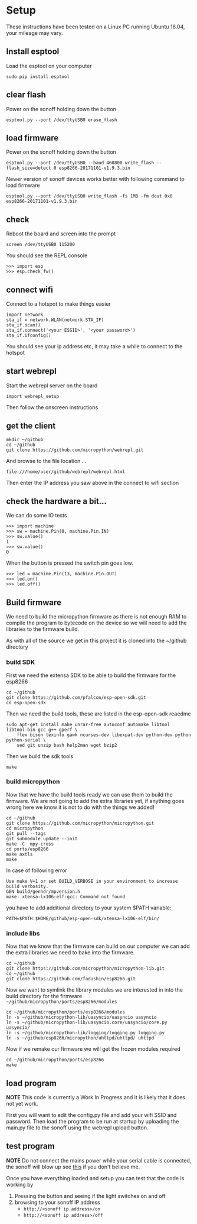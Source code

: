 # Setup
These instructions have been tested on a Linux PC running Ubuntu 16.04, your mileage may vary.

## Install esptool
Load the esptool on your computer
```
sudo pip install esptool
```
## clear flash
Power on the sonoff holding down the button
```
esptool.py --port /dev/ttyUSB0 erase_flash
```
## load firmware
Power on the sonoff holding down the button
```
esptool.py --port /dev/ttyUSB0 --baud 460800 write_flash --flash_size=detect 0 esp8266-20171101-v1.9.3.bin
```
Newer version of sonoff devices works better with following command to load firmware
```
esptool.py --port /dev/ttyUSB0 write_flash -fs 1MB -fm dout 0x0 esp8266-20171101-v1.9.3.bin
```

## check
Reboot the board and screen into the prompt
```
screen /dev/ttyUSB0 115200
```
You should see the REPL console
```
>>> import esp
>>> esp.check_fw()
```
## connect wifi
Connect to a hotspot to make things easier
```
import network
sta_if = network.WLAN(network.STA_IF)
sta_if.scan()
sta_if.connect('<your ESSID>', '<your password>')
sta_if.ifconfig()
```
You should see your ip address etc, it may take a while to connect to the hotspot
## start webrepl
Start the webrepl server on the board
```
import webrepl_setup
```
Then follow the onscreen instructions
## get the client
```
mkdir ~/github
cd ~/github
git clone https://github.com/micropython/webrepl.git
```
And browse to the file location ...
```
file:///home/user/github/webrepl/webrepl.html
```
Then enter the IP address you saw above in the connect to wifi section

## check the hardware a bit...
We can do some IO tests
```
>>> import machine
>>> sw = machine.Pin(0, machine.Pin.IN)
>>> sw.value()
1
>>> sw.value()
0
```
When the button is pressed the switch pin goes low.

```
>>> led = machine.Pin(13, machine.Pin.OUT)
>>> led.on()
>>> led.off()
```

## Build firmware
We need to build the micropython firmware as there is not enough RAM to compile the program to bytecode on the device so we will need to add the libraries to the firmware build.

As with all of the source we get in this project it is cloned into the ~/github directory

### build SDK
First we need the extensa SDK to be able to build the firmware for the esp8266
```
cd ~/github
git clone https://github.com/pfalcon/esp-open-sdk.git
cd esp-open-sdk
```
Then we need the build tools, these are listed in the esp-open-sdk reaedme
```
sudo apt-get install make unrar-free autoconf automake libtool libtool-bin gcc g++ gperf \
    flex bison texinfo gawk ncurses-dev libexpat-dev python-dev python python-serial \
    sed git unzip bash help2man wget bzip2
```
Then we build the sdk tools
```
make
```

### build micropython
Now that we have the build tools ready we can use them to build the firmware. We are not going to add the extra libraries yet, if anything goes wrong here we know it is not to do with the things we added!
```
cd ~/github
git clone https://github.com/micropython/micropython.git
cd micropython
git pull --tags
git submodule update --init
make -C  mpy-cross
cd ports/esp8266
make axtls
make
```

In case of following error
```
Use make V=1 or set BUILD_VERBOSE in your environment to increase build verbosity.
GEN build/genhdr/mpversion.h
make: xtensa-lx106-elf-gcc: Command not found
```
you have to add additional directory to your system $PATH variable:
```
PATH=$PATH:$HOME/github/esp-open-sdk/xtensa-lx106-elf/bin/
```

### include libs
Now that we know that the firmware can build on our computer we can add the extra libraries we need to bake into the firmware.
```
cd ~/github
git clone https://github.com/micropython/micropython-lib.git
cd ~/github
git clone https://github.com/fadushin/esp8266.git
```
Now we want to symlink the library modules we are interested in into the build directory for the firmware ```~/github/micropython/ports/esp8266/modules```
```
cd ~/github/micropython/ports/esp8266/modules
ln -s ~/github/micropython-lib/uasyncio/uasyncio uasyncio
ln -s ~/github/micropython-lib/uasyncio.core/uasyncio/core.py uasyncio/
ln -s ~/github/micropython-lib/logging/logging.py logging.py
ln -s ~/github/esp8266/micropython/uhttpd/uhttpd/ uhttpd
```
Now if we remake our firmware we will get the frozen modules required
```
cd ~/github/micropython/ports/esp8266
make
```

## load program
**NOTE** This code is currently a Work In Progress and it is likely that it does not yet work.

First you will want to edit the config.py file and add your wifi SSID and password. Then load the program to be run at startup by uploading the main.py file to the sonoff using the webrepl upload button.

## test program
**NOTE** Do not connect the mains power while your serial cable is connected, the sonoff will blow up see [this](https://github.com/arendst/Sonoff-Tasmota/wiki/Hardware-Preparation) if you don't believe me.

Once you have everything loaded and setup you can test that the code is working by

1. Pressing the button and seeing if the light switches on and off
2. browsing to your sonoff IP address
    * ```http://<sonoff ip address>/on```
    * ```http://<sonoff ip address>/off```
